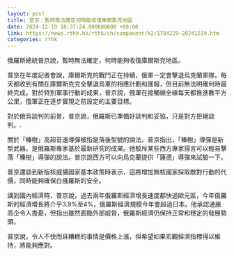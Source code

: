 ```yaml
---
layout: post
title: 普京：暫時無法確定何時能收復庫爾斯克地區
date: 2024-12-19 18:37:24.000000000 +08:00
link: https://news.rthk.hk/rthk/ch/component/k2/1784229-20241219.htm
categories: rthk
---
```


俄羅斯總統普京說，暫時無法確定，何時能夠收復庫爾斯克地區。

普京在年度記者會說，庫爾斯克的戰鬥正在持續，俄軍一定會擊退烏克蘭軍隊。每天都收到有關在庫爾斯克完全擊退烏軍的相應計劃和匯報，但目前無法明確何時最終完成。對於特別軍事行動的成果，普京說，俄軍在接觸線全線每天都推進數平方公里，俄軍正在逐步實現之前設定的主要目標。

對於俄烏談判的前景，普京說，俄羅斯已準備好談判和妥協，只是對方拒絕談判。.

關於「榛樹」高超音速導彈被指是落後型號的說法，普京指出，「榛樹」導彈是新型武器，是俄羅斯專家基於最新研究的成果。他駁斥某些西方專家揚言可以輕易擊落「榛樹」導彈的說法。普京說西方可以向烏克蘭提供「薩德」導彈來試驗一下。

普京還談到新版核威懾國家基本政策時表示，這將增加無核國家採取敵對行動的代價，同時能夠確保白俄羅斯的安全。

講到國內經濟時，普京說，過去兩年俄羅斯經濟增長速度都快過歐元區，今年俄羅斯的經濟增長將介乎3.9%至4%，俄羅斯經濟規模今年會超過日本。他承認通脹高企令人擔憂，但指出雖然面臨外部威脅，俄羅斯經濟仍保持正常和穩定的發展勢頭。

普京說，令人不快而且糟糕的事情是價格上漲，但希望如果宏觀經濟指標得以維持，將能夠應對。
